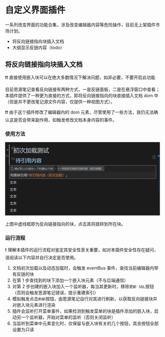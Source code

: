 # 自定义界面插件

一系列改变界面的功能合集，涉及改变编辑器内容等危险操作，目前无上架插件市场计划。

- 将反向链接指向块插入文档
- 大纲显示反链内容（todo）

## 将反向链接指向块插入文档

❗❗ 直接使用嵌入块可以在绝大多数情况下解决问题，如非必要，不要开启此功能

目前思源笔记查看反向链接有两种方式，一是反链面板，二是在悬浮窗口中查看；本插件提供了一种更为直接的方式，即将反向链接指向的块直接插入文档 dom 中（但是并不更改笔记源文件内容，仅提供一种视图方式）。

❗❗ 由于这个插件修改了编辑器内的 dom 元素，尽管使用了一些方法，我仍无法确认这是否会带来副作用，如触发修改文档本身内容的事件。

### 使用方法

![示例](./asset/示例.PNG)

上图中虚线框即为反向链接指向的块，点击其将跳转到所在块。

### 运行流程

❗ 理解本插件的运行流程对鉴定其安全性至关重要，如对本插件安全性存在疑问，请阅读以下内容并自行决定是否使用。

1. 文档初次加载以及动态加载时，会触发 eventBus 事件，查找当前编辑器内带有反链的块
2. 在第 1 步查找到的块下添加一个嵌入块元素（不与后端通信）
3. 对第 2 步创建的嵌入块加入一个监听器，每当其更新时，移除`更新 SQL`按钮（否则会触发思源笔记错误，提示重建索引）
4. 模拟触发点击`刷新`按钮，由思源笔记自行对其进行刷新，以获取反向链接块并对嵌入块元素进行渲染
5. 插件会监听打开菜单事件，如果检测到触发菜单的块是插件添加的嵌入块，启动另一个监听器，开始对菜单的监听（否则关闭监听）
6. 当监听到菜单中元素变化时，仅保留与嵌入块有关的几个按钮，其余按钮全部设置为只读
